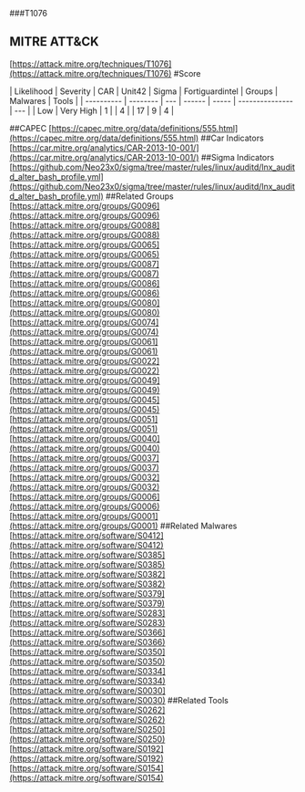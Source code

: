 ###T1076
## MITRE ATT&CK
[https://attack.mitre.org/techniques/T1076](https://attack.mitre.org/techniques/T1076)
#Score

| Likelihood | Severity | CAR | Unit42 | Sigma | Fortiguardintel | Groups | Malwares | Tools |
| ---------- | -------- | --- | ------ | ----- | --------------- | ---  |
| Low | Very High | 1 |   | 4 |   | 17 | 9 | 4 |

##CAPEC
[https://capec.mitre.org/data/definitions/555.html](https://capec.mitre.org/data/definitions/555.html)
[]()
##Car Indicators
[https://car.mitre.org/analytics/CAR-2013-10-001/](https://car.mitre.org/analytics/CAR-2013-10-001/)
##Sigma Indicators
[https://github.com/Neo23x0/sigma/tree/master/rules/linux/auditd/lnx_auditd_alter_bash_profile.yml](https://github.com/Neo23x0/sigma/tree/master/rules/linux/auditd/lnx_auditd_alter_bash_profile.yml)
[]()
##Related Groups
[https://attack.mitre.org/groups/G0096](https://attack.mitre.org/groups/G0096)
[https://attack.mitre.org/groups/G0088](https://attack.mitre.org/groups/G0088)
[https://attack.mitre.org/groups/G0065](https://attack.mitre.org/groups/G0065)
[https://attack.mitre.org/groups/G0087](https://attack.mitre.org/groups/G0087)
[https://attack.mitre.org/groups/G0086](https://attack.mitre.org/groups/G0086)
[https://attack.mitre.org/groups/G0080](https://attack.mitre.org/groups/G0080)
[https://attack.mitre.org/groups/G0074](https://attack.mitre.org/groups/G0074)
[https://attack.mitre.org/groups/G0061](https://attack.mitre.org/groups/G0061)
[https://attack.mitre.org/groups/G0022](https://attack.mitre.org/groups/G0022)
[https://attack.mitre.org/groups/G0049](https://attack.mitre.org/groups/G0049)
[https://attack.mitre.org/groups/G0045](https://attack.mitre.org/groups/G0045)
[https://attack.mitre.org/groups/G0051](https://attack.mitre.org/groups/G0051)
[https://attack.mitre.org/groups/G0040](https://attack.mitre.org/groups/G0040)
[https://attack.mitre.org/groups/G0037](https://attack.mitre.org/groups/G0037)
[https://attack.mitre.org/groups/G0032](https://attack.mitre.org/groups/G0032)
[https://attack.mitre.org/groups/G0006](https://attack.mitre.org/groups/G0006)
[https://attack.mitre.org/groups/G0001](https://attack.mitre.org/groups/G0001)
[]()
##Related Malwares
[https://attack.mitre.org/software/S0412](https://attack.mitre.org/software/S0412)
[https://attack.mitre.org/software/S0385](https://attack.mitre.org/software/S0385)
[https://attack.mitre.org/software/S0382](https://attack.mitre.org/software/S0382)
[https://attack.mitre.org/software/S0379](https://attack.mitre.org/software/S0379)
[https://attack.mitre.org/software/S0283](https://attack.mitre.org/software/S0283)
[https://attack.mitre.org/software/S0366](https://attack.mitre.org/software/S0366)
[https://attack.mitre.org/software/S0350](https://attack.mitre.org/software/S0350)
[https://attack.mitre.org/software/S0334](https://attack.mitre.org/software/S0334)
[https://attack.mitre.org/software/S0030](https://attack.mitre.org/software/S0030)
[]()
##Related Tools
[https://attack.mitre.org/software/S0262](https://attack.mitre.org/software/S0262)
[https://attack.mitre.org/software/S0250](https://attack.mitre.org/software/S0250)
[https://attack.mitre.org/software/S0192](https://attack.mitre.org/software/S0192)
[https://attack.mitre.org/software/S0154](https://attack.mitre.org/software/S0154)
[]()
